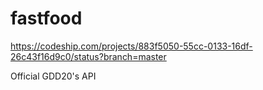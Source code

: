 # fastfood
https://codeship.com/projects/883f5050-55cc-0133-16df-26c43f16d9c0/status?branch=master

Official GDD20's API
